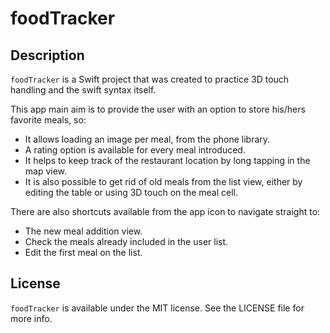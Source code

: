 # foodTracker

## Description

`foodTracker` is a Swift project that was created to practice 3D touch handling and the swift syntax itself. 

This app main aim is to provide the user with an option to store his/hers favorite meals, so:
- It allows loading an image per meal, from the phone library.
- A rating option is available for every meal introduced.
- It helps to keep track of the restaurant location by long tapping in the map view.
- It is also possible to get rid of old meals from the list view, either by editing the table or using 3D touch on the meal 
cell.

There are also shortcuts available from the app icon to navigate straight to:
- The new meal addition view.
- Check the meals already included in the user list.
- Edit the first meal on the list.

## License

` foodTracker ` is available under the MIT license. See the LICENSE file for more info.
